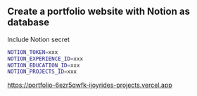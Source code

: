 ## Create a portfolio website with Notion as database

Include Notion secret 

```bash
NOTION_TOKEN=xxx
NOTION_EXPERIENCE_ID=xxx
NOTION_EDUCATION_ID=xxx
NOTION_PROJECTS_ID=xxx
```

https://portfolio-6ezr5qwfk-ijoyrides-projects.vercel.app